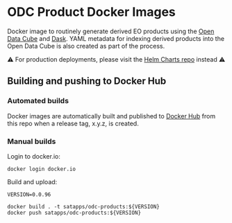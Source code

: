 # ODC Product Docker Images

Docker image to routinely generate derived EO products using the [Open Data Cube](https://www.opendatacube.org/) and [Dask](https://dask.org/). YAML metadata for indexing derived products into the Open Data Cube is also created as part of the process.

:warning: For production deployments, please visit the [Helm Charts repo](https://github.com/SatelliteApplicationsCatapult/helm-charts) instead :warning:

## Building and pushing to Docker Hub

### Automated builds

Docker images are automatically built and published to [Docker Hub](https://hub.docker.com/u/satapps) from this repo when a release tag, x.y.z, is created.

### Manual builds

Login to docker.io:

```
docker login docker.io
```

Build and upload:

```
VERSION=0.0.96

docker build . -t satapps/odc-products:${VERSION}
docker push satapps/odc-products:${VERSION}
```
